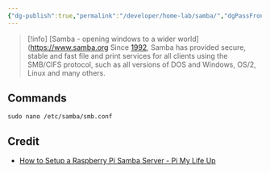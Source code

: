 ```yaml
---
{"dg-publish":true,"permalink":"/developer/home-lab/samba/","dgPassFrontmatter":true}
---
```



> [!info] [Samba - opening windows to a wider world](https://www.samba.org
> Since [1992](https://www.samba.org/samba/docs/10years.html), Samba has provided secure, stable and fast file and print services for all clients using the SMB/CIFS protocol, such as all versions of DOS and Windows, OS/2, Linux and many others.

## Commands

```
sudo nano /etc/samba/smb.conf
```

## Credit
- [How to Setup a Raspberry Pi Samba Server - Pi My Life Up](https://pimylifeup.com/raspberry-pi-samba/#:~:text=Connect)